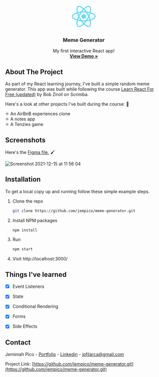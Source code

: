 <div id="top"></div>

<!-- PROJECT LOGO -->
<br />
<div align="center">
  <a href="https://github.com/jempico/meme-generator">
    <img src="public/logo192.png" alt="Logo" width="80" height="80">
  </a>

  <h3 align="center">Meme Generator</h3>

  <p align="center">
    My first interactive React app!
    <br />
    <a href="https://jempico.com"><strong>View Demo »</strong></a>
    <br />
  </p>
</div>

<!-- ABOUT THE PROJECT -->
## About The Project

As part of my React learning journey, I've built a simple random meme generator. This app was built while following the course <a href="https://scrimba.com/learn/learnreact">Learn React For Free (updated)</a> by Bob Ziroll on Scrimba. 


Here's a look at other projects I've built during the course: 👀

⚛️ An AirBnB experiences clone <br />
⚛️ A notes app <br />
⚛️ A Tenzies game <br />
 
<!-- SCREENSHOTS -->
## Screenshots 

Here's the <a href="https://www.figma.com/file/yYr9AXxXo5hmMVJu9vhBhK/Meme-Generator-(Copy)?node-id=0%3A1">Figma file.</a> 🖌️  <br />

<img width="546" alt="Screenshot 2021-12-15 at 11 56 04" src="https://user-images.githubusercontent.com/25463174/146174319-7b8b5f7f-1341-403c-b6c8-934a7263bc81.png">



<!-- GETTING STARTED -->
## Installation

To get a local copy up and running follow these simple example steps.

1. Clone the repo
   ```sh
   git clone https://github.com/jempico/meme-generator.git
   ```
3. Install NPM packages
   ```sh
   npm install
   ```
4. Run
     ```sh
   npm start
   ```
5. Visit http://localhost:3000/
 

<!-- ROADMAP -->
## Things I've learned

- [x] Event Listeners <br />
- [x] State <br />
- [x] Conditional Rendering <br />
- [x] Forms <br />
- [x] Side Effects <br />


<!-- CONTACT -->
## Contact

Jemimah Pico - [Portfolio](https://jempico.com) - [Linkedin](http://linkedin.com/in/jempico) - jpfilarca@gmail.com 

Project Link: [https://github.com/jempico/meme-generator.git](https://github.com/jempico/meme-generator.git)

